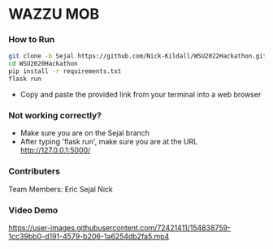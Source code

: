# WAZZU MOB

### How to Run

```bash
git clone -b Sejal https://github.com/Nick-Kildall/WSU2022Hackathon.git
cd WSU2020Hackathon
pip install -r requirements.txt
flask run
```

- Copy and paste the provided link from your terminal into a web browser

### Not working correctly?

- Make sure you are on the Sejal branch
- After typing 'flask run', make sure you are at the URL http://127.0.0.1:5000/

### Contributers 

Team Members:
Eric
Sejal
Nick

### Video Demo


https://user-images.githubusercontent.com/72421411/154838759-1cc39bb0-d191-4579-b206-1a6254db2fa5.mp4


